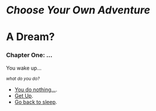 ***Choose Your Own Adventure***
==============
# A Dream?
### Chapter One: ...

You wake up...

<sub>*what do you do?*</sub>

- [You do nothing...](/branchThree.md).
- [Get Up](/branchOne.md).
- [Go back to sleep](/branchTwo.md).